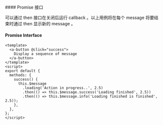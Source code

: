 <cn>
#### Promise 接口 

可以通过 then 接口在关闭后运行 callback 。以上用例将在每个 message 将要结束时通过 then 显示新的 message 。
</cn>
<us>
#### Promise Interface
</us>

```tpl
<template>
  <a-button @click="success">
    Display a sequence of message
  </a-button>
</template>
<script>
export default {
  methods: {
    success() {
      this.$message
        .loading('Action in progress..', 2.5)
        .then(() => this.$message.success('Loading finished', 2.5))
        .then(() => this.$message.info('Loading finished is finished', 2.5));
    },
  },
};
</script>
```